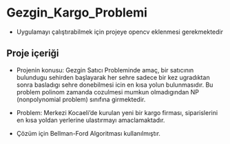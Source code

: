 # Gezgin_Kargo_Problemi

* Uygulamayı çalıştırabilmek için projeye opencv eklenmesi gerekmektedir

## Proje içeriği
* Projenin konusu: Gezgin Satıcı Probleminde amaç, bir satıcının bulundugu sehirden başlayarak her
sehre sadece bir kez ugradıktan sonra basladıgı sehre donebilmesi icin en kısa yolun bulunmasıdır. Bu problem polinom zamanda cozulmesi mumkun olmadıgından NP (nonpolynomial problem) sınıfına girmektedir.
* Problem: Merkezi Kocaeli’de kurulan yeni bir kargo firması, siparislerini en kısa yoldan
yerlerine ulastırmayı amaclamaktadır.

* Çözüm için Bellman-Ford Algoritması kullanılmıştır.

